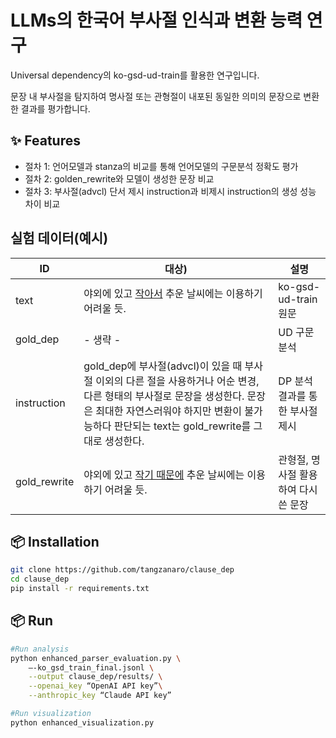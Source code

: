 
# LLMs의 한국어 부사절 인식과 변환 능력 연구
 
Universal dependency의 ko-gsd-ud-train를 활용한 연구입니다.

문장 내 부사절을 탐지하여 명사절 또는 관형절이 내포된 동일한 의미의 문장으로 변환한 결과를 평가합니다.

## ✨ Features
- 절차 1: 언어모델과 stanza의 비교를 통해 언어모델의 구문분석 정확도 평가
- 절차 2: golden_rewrite와 모델이 생성한 문장 비교
- 절차 3: 부사절(advcl) 단서 제시 instruction과 비제시 instruction의 생성 성능 차이 비교

## 실험 데이터(예시)
| ID    | 대상)           |        설명             |
| ---------- | -------------------------|------------------------- |
| text | 야외에 있고 <ins>작아서</ins> 추운 날씨에는 이용하기 어려울 듯.|ko-gsd-ud-train 원문|
| gold_dep | - 생략 - |UD 구문 분석 |
| instruction | gold_dep에 부사절(advcl)이 있을 때 부사절 이외의 다른 절을 사용하거나 어순 변경, 다른 형태의 부사절로 문장을 생성한다. 문장은 최대한 자연스러워야 하지만 변환이 불가능하다 판단되는 text는 gold_rewrite를 그대로 생성한다.|DP 분석 결과를 통한 부사절 제시|
|gold_rewrite|야외에 있고 <ins>작기 때문에</ins> 추운 날씨에는 이용하기 어려울 듯.|관형절, 명사절 활용하여 다시 쓴 문장|\


## 📦 Installation
```bash
git clone https://github.com/tangzanaro/clause_dep
cd clause_dep
pip install -r requirements.txt
```

## 📦 Run
```bash
#Run analysis
python enhanced_parser_evaluation.py \
    —-ko_gsd_train_final.jsonl \
    --output clause_dep/results/ \
    --openai_key “OpenAI API key”\
    --anthropic_key “Claude API key”

#Run visualization
python enhanced_visualization.py
